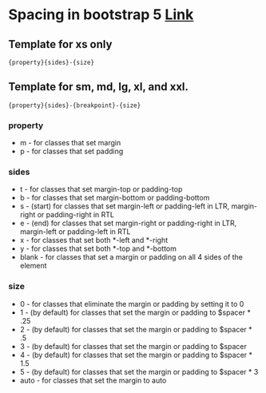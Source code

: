 # Spacing in bootstrap 5 [Link](https://getbootstrap.com/docs/5.0/utilities/spacing/)

## Template for xs only
`{property}{sides}-{size}`

## Template for sm, md, lg, xl, and xxl.
`{property}{sides}-{breakpoint}-{size}`

### property

* m - for classes that set margin
* p - for classes that set padding

### sides

* t - for classes that set margin-top or padding-top
* b - for classes that set margin-bottom or padding-bottom
* s - (start) for classes that set margin-left or padding-left in LTR, margin-right or padding-right in RTL
* e - (end) for classes that set margin-right or padding-right in LTR, margin-left or padding-left in RTL
* x - for classes that set both *-left and *-right
* y - for classes that set both *-top and *-bottom
* blank - for classes that set a margin or padding on all 4 sides of the element

### size

* 0 - for classes that eliminate the margin or padding by setting it to 0
* 1 - (by default) for classes that set the margin or padding to $spacer * .25
* 2 - (by default) for classes that set the margin or padding to $spacer * .5
* 3 - (by default) for classes that set the margin or padding to $spacer
* 4 - (by default) for classes that set the margin or padding to $spacer * 1.5
* 5 - (by default) for classes that set the margin or padding to $spacer * 3
* auto - for classes that set the margin to auto
 